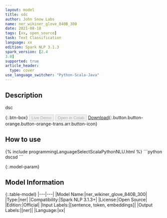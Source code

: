 ```yaml
---
layout: model
title: sdc
author: John Snow Labs
name: ner_wikiner_glove_840B_300
date: 2021-08-18
tags: [xx, open_source]
task: Text Classification
language: xx
edition: Spark NLP 3.1.3
spark_version: [2.4
3.0]
supported: true
article_header:
  type: cover
use_language_switcher: "Python-Scala-Java"
---
```


## Description

dsc

{:.btn-box}
<button class="button button-orange" disabled>Live Demo</button>
<button class="button button-orange" disabled>Open in Colab</button>
[Download](https://s3.amazonaws.com/undefined/public/models/ner_wikiner_glove_840B_300_xx_3.1.3_2.4_1629260406419.zip){:.button.button-orange.button-orange-trans.arr.button-icon}

## How to use



<div class="tabs-box" markdown="1">
{% include programmingLanguageSelectScalaPythonNLU.html %}
```python
dscsd
```

</div>

{:.model-param}
## Model Information

{:.table-model}
|---|---|
|Model Name:|ner_wikiner_glove_840B_300|
|Type:|ner|
|Compatibility:|Spark NLP 3.1.3+|
|License:|Open Source|
|Edition:|Official|
|Input Labels:|[sentence, token, embeddings]|
|Output Labels:|[ner]|
|Language:|xx|